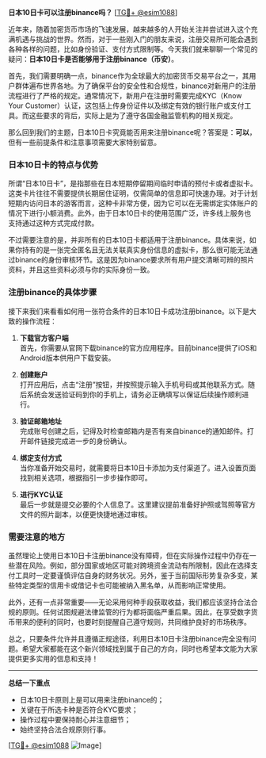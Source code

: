 **日本10日卡可以注册binance吗？** [[TG💪+ @esim1088](https://t.me/s/esim1088)]

近年来，随着加密货币市场的飞速发展，越来越多的人开始关注并尝试进入这个充满机遇与挑战的世界。然而，对于一些刚入门的朋友来说，注册交易所可能会遇到各种各样的问题，比如身份验证、支付方式限制等。今天我们就来聊聊一个常见的疑问：**日本10日卡是否能够用于注册binance（币安）**。

首先，我们需要明确一点，binance作为全球最大的加密货币交易平台之一，其用户群体遍布世界各地。为了确保平台的安全性和合规性，binance对新用户的注册流程进行了严格的规定。通常情况下，新用户在注册时需要完成KYC（Know Your Customer）认证，这包括上传身份证件以及绑定有效的银行账户或支付工具。而这些要求的背后，实际上是为了遵守各国金融监管机构的相关规定。

那么回到我们的主题，日本10日卡究竟能否用来注册binance呢？答案是：**可以**，但有一些前提条件和注意事项需要大家特别留意。

### 日本10日卡的特点与优势

所谓“日本10日卡”，是指那些在日本短期停留期间临时申请的预付卡或者虚拟卡。这类卡片往往不需要提供长期居住证明，仅需简单的信息即可快速办理。对于计划短期内访问日本的游客而言，这种卡非常方便，因为它可以在无需绑定实体账户的情况下进行小额消费。此外，由于日本10日卡的使用范围广泛，许多线上服务也支持通过这种方式完成付款。

不过需要注意的是，并非所有的日本10日卡都适用于注册binance。具体来说，如果你持有的是一张完全匿名且无法关联真实身份信息的虚拟卡，那么很可能无法通过binance的身份审核环节。这是因为binance要求所有用户提交清晰可辨的照片资料，并且这些资料必须与你的实际身份一致。

### 注册binance的具体步骤

接下来我们来看看如何用一张符合条件的日本10日卡成功注册binance。以下是大致的操作流程：

1. **下载官方客户端**  
   首先，你需要从官网下载binance的官方应用程序。目前binance提供了iOS和Android版本供用户下载安装。

2. **创建账户**  
   打开应用后，点击“注册”按钮，并按照提示输入手机号码或其他联系方式。随后系统会发送验证码到你的手机上，请务必正确填写以保证后续操作顺利进行。

3. **验证邮箱地址**  
   完成账号创建之后，记得及时检查邮箱内是否有来自binance的通知邮件。打开邮件链接完成进一步的身份确认。

4. **绑定支付方式**  
   当你准备开始交易时，就需要将日本10日卡添加为支付渠道了。进入设置页面找到相关选项，根据指引一步步操作即可。

5. **进行KYC认证**  
   最后一步就是提交必要的个人信息了。这里建议提前准备好护照或驾照等官方文件的照片副本，以便更快捷地通过审核。

### 需要注意的地方

虽然理论上使用日本10日卡注册binance没有障碍，但在实际操作过程中仍存在一些潜在风险。例如，部分国家或地区可能对跨境资金流动有所限制，因此在选择支付工具时一定要谨慎评估自身的财务状况。另外，鉴于当前国际形势复杂多变，某些特定类型的信用卡或借记卡也可能被纳入黑名单，从而影响正常使用。

此外，还有一点非常重要——无论采用何种手段获取收益，我们都应该坚持合法合规的原则。任何试图规避法律监管的行为都将面临严重后果。因此，在享受数字货币带来的便利的同时，也要时刻提醒自己遵守规则，共同维护良好的市场秩序。

总之，只要条件允许并且遵循正规途径，利用日本10日卡注册binance完全没有问题。希望大家都能在这个新兴领域找到属于自己的方向，同时也希望本文能为大家提供更多实用的信息和支持！

---

**总结一下重点**  
- 日本10日卡原则上是可以用来注册binance的；  
- 关键在于所选卡种是否符合KYC要求；  
- 操作过程中要保持耐心并注意细节；  
- 始终坚持合法合规原则行事。

[[TG💪+ @esim1088](https://t.me/s/esim1088) ![Image](https://i.postimg.cc/4NQfJmqS/Snipaste-2025-05-13-00-14-12.png)]